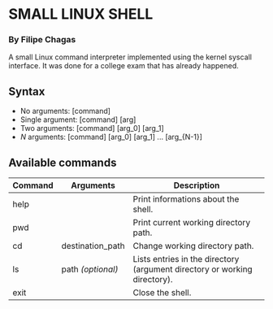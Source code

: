 # SMALL LINUX SHELL
### By Filipe Chagas

A small Linux command interpreter implemented using the kernel syscall interface. It was done for a college exam that has already happened.

## Syntax 
* No arguments:	[command]
* Single argument:	[command] [arg]
* Two arguments:	[command] [arg_0] [arg_1]
* _N_ arguments:	[command] [arg_0] [arg_1] ... [arg_{N-1}]

## Available commands

| Command | Arguments | Description |
|---------|-----------|-------------|
| help    |           | Print informations about the shell. |
| pwd     |           | Print current working directory path. |
| cd      | destination_path  | Change working directory path. |
| ls      | path _(optional)_ | Lists entries in the directory (argument directory or working directory). |
| exit    |           | Close the shell. |



